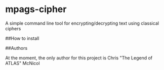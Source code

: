 # mpags-cipher
A simple command line tool for encrypting/decrypting text using classical ciphers

##How to install


##Authors

At the moment, the only author for this project is Chris "The Legend of ATLAS" McNicol
